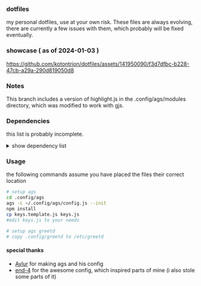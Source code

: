 ### dotfiles
my personal dotfiles, use at your own risk.
These files are always evolving, there are currently a few issues with them, which probably will be fixed eventually.

### showcase ( as of 2024-01-03 )


https://github.com/kotontrion/dotfiles/assets/141950090/f3d7dfbc-b228-47cb-a29a-290d819050d8



### Notes
This branch includes a version of highlight.js in the .config/ags/modules directory, which was modified to work with gjs.

### Dependencies
this list is probably incomplete.

<details>
  <summary>show dependency list</summary>
  
#### wm related
- Hyprland and River are supported
- GTK-theme:  adw-gtk3
- Icon-theme: MoreWaita
- Font:       Cascadia Code NF
- matugen for color generation (optional)


#### ags
- [ags](https://github.com/Aylur/ags): you need the git version, install all of its optional dependencies too
- dart-sass: needed to compile the scss files
- webkit2gtk-4.1: webview widget, needed for the rendering of the ChatGPT answers (optional)
- sptlrx: needed for the synced lyrics in the side bar (optional)
- vte3: terminal widget, needed for sptlrx display (optional)
- cava: audio visualizer (optional)
- brotab: firefox tab switcher (optional)
- [astal-river](https://github.com/astal-sh/river): for river status (optional)

#### ags greeter
- greetd
- cage

#### ags lockscreen
- gtk-session-lock

#### zsh
- zsh
- starship
- eza (better ls, optional)
- bat (better cat, optional)
- zsh-autosuggestion
- zsh-syntax-highlighting

</details>

### Usage
the following commands assume you have placed the files their correct location
```bash
# setup ags
cd .config/ags
ags -c ~/.config/ags/config.js --init 
npm install
cp keys.template.js keys.js
#edit keys.js to your needs

# setup ags greetd
# copy .config/greetd to /etc/greetd
```

#### special thanks
- [Aylur](https://www.github.com/Aylur) for making ags and his config
- [end-4](https://www.github.com/end-4) for the awesome config, which inspired parts of mine (i also stole some parts of it)
